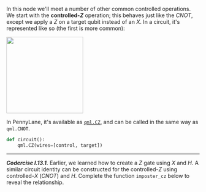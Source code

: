 In this node we'll meet a number of other common controlled operations. We start
with the **controlled-$Z$** operation; this behaves just like the $CNOT$, except
we apply a $Z$ on a target qubit instead of an $X$. In a circuit, it's
represented like so (the first is more common):

<img src="pics/cz.svg" width="200px">

In PennyLane, it's available as [`qml.CZ`](https://pennylane.readthedocs.io/en/stable/code/api/pennylane.CZ.html),
and can be called in the same way as `qml.CNOT`.

```python
def circuit():
    qml.CZ(wires=[control, target])
```

---

***Codercise I.13.1.*** Earlier, we learned how to create a $Z$ gate using $X$
   and $H$. A similar circuit identity can be constructed for the controlled-$Z$
   using controlled-$X$ ($CNOT$) and $H$. Complete the function `imposter_cz`
   below to reveal the relationship.